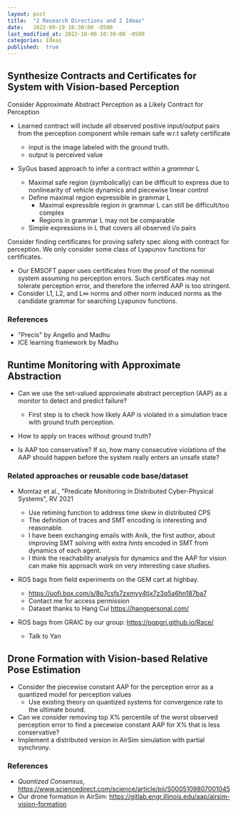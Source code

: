 ```yaml
---
layout: post
title:  "2 Research Directions and 2 Ideas"
date:   2022-09-19 16:30:00 -0500
last_modified_at: 2022-10-06 10:30:00 -0500
categories: Ideas
published:  true
---
```


## Synthesize Contracts and Certificates for System with Vision-based Perception

Consider Approximate Abstract Perception as a Likely Contract for Perception

+ Learned contract will include all observed positive input/output pairs from the perception component while remain safe w.r.t safety certificate
  - input is the image labeled with the ground truth.
  - output is perceived value

+ SyGus based approach to infer a contract within a *grammar* L
  - Maximal safe region (symbolically) can be difficult to express due to nonlinearity of vehicle dynamics and piecewise linear control
  - Define maximal region expressible in grammar L
    + Maximal expressible region in grammar L can still be difficult/too complex
    + Regions in grammar L may not be comparable
  - Simple expressions in L that covers all observed i/o pairs


Consider finding certificates for proving safety spec along with contract for perception. We only consider some class of Lyapunov functions for certificates.

+ Our EMSOFT paper uses certificates from the proof of the nominal system assuming no perception errors. Such certificates may not tolerate perception error, and therefore the inferred AAP is too stringent.
+ Consider L1, L2, and L∞ norms and other norm induced norms as the candidate grammar for searching Lyapunov functions.


### References

+ "Precis" by Angello and Madhu
+ ICE learning framework by Madhu


## Runtime Monitoring with Approximate Abstraction

+ Can we use the set-valued approximate abstract perception (AAP) as a monitor to detect and predict failure?
  - First step is to check how likely AAP is violated in a simulation trace with ground truth perception.

+ How to apply on traces without ground truth?

+ Is AAP too conservative? If so, how many consecutive violations of the AAP should happen before the system really enters an unsafe state?


### Related approaches or reusable code base/dataset

+ Momtaz et al., "Predicate Monitoring in Distributed Cyber-Physical Systems", RV 2021
  - Use retiming function to address time skew in distributed CPS
  - The definition of traces and SMT encoding is interesting and reasonable.
  - I have been exchanging emails with Anik, the first author, about improving SMT solving with extra *hints* encoded in SMT from dynamics of each agent.
  - I think the reachability analysis for dynamics and the AAP for vision can make his approach work on very interesting case studies.

+ ROS bags from field experiments on the GEM cart at highbay.

  - https://uofi.box.com/s/8p7csfs7zxmyy4tjx7z3q5a6hn187ba7
  - Contact me for access permission
  - Dataset thanks to Hang Cui <https://hangpersonal.com/>

+ ROS bags from GRAIC by our group: <https://popgri.github.io/Race/>
  - Talk to Yan


## Drone Formation with Vision-based Relative Pose Estimation

+ Consider the piecewise constant AAP for the perception error as a quantized model for perception values
  - Use existing theory on quantized systems for convergence rate to the ultimate bound.
+ Can we consider removing top X% percentile of the worst observed perception error to find a piecewise constant AAP for X% that is less conservative?
+ Implement a distributed version in AirSim simulation with partial synchrony.


### References

+ *Quantized Consensus*, <https://www.sciencedirect.com/science/article/pii/S0005109807001045>
+ Our drone formation in AirSim: <https://gitlab.engr.illinois.edu/aap/airsim-vision-formation>
